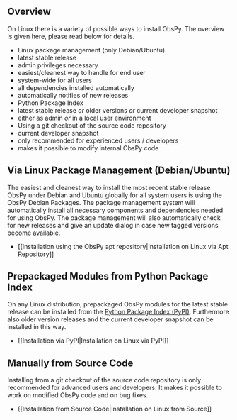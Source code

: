 ## Overview
On Linux there is a variety of possible ways to install ObsPy. The overview is given here, please read below for details.

 * Linux package management (only Debian/Ubuntu)
  * latest stable release
  * admin privileges necessary
  * easiest/cleanest way to handle for end user
  * system-wide for all users
  * all dependencies installed automatically
  * automatically notifies of new releases
 * Python Package Index
  * latest stable release _or_ older versions _or_ current developer snapshot
  * either as admin _or_ in a local user environment
 * Using a git checkout of the source code repository
  * current developer snapshot
  * only recommended for experienced users / developers
  * makes it possible to modify internal ObsPy code

## Via Linux Package Management (Debian/Ubuntu)
The easiest and cleanest way to install the most recent stable release ObsPy under Debian and Ubuntu globally for all system users is using the ObsPy Debian Packages. The package management system will automatically install all necessary components and dependencies needed for using ObsPy. The package management will also automatically check for new releases and give an update dialog in case new tagged versions become available.

* [[Installation using the ObsPy apt repository|Installation on Linux via Apt Repository]]

## Prepackaged Modules from Python Package Index
On any Linux distribution, prepackaged ObsPy modules for the latest stable release can be installed from the [Python Package Index (PyPI)](http://pypi.python.org/pypi). Furthermore also older version releases and the current developer snapshot can be installed in this way.

* [[Installation via PyPI|Installation on Linux via PyPI]]

## Manually from Source Code
Installing from a git checkout of the source code repository is only recommended for advanced users and developers. It makes it possible to work on modified ObsPy code and on bug fixes.

* [[Installation from Source Code|Installation on Linux from Source]]